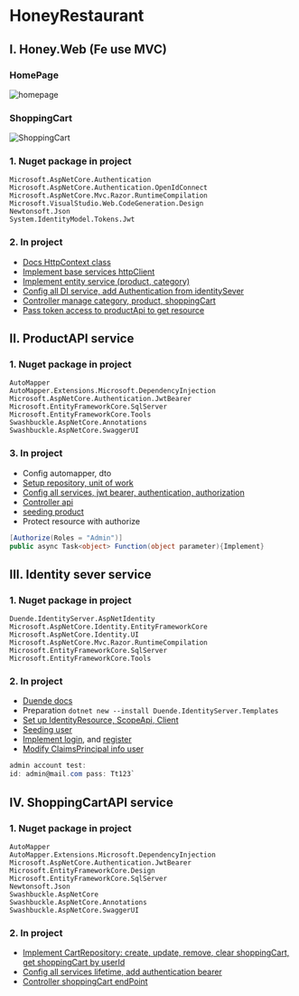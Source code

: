 # HoneyRestaurant
## I. Honey.Web (Fe use MVC)
### HomePage
![homepage](https://drive.google.com/uc?export=view&id=1VmoGWYfu-3PAZ1JwaVgTXj6-BYAUdFsB)
### ShoppingCart
![ShoppingCart](https://drive.google.com/uc?export=view&id=1AyHldHaF8xjsE64SFJXduOSFG587jP3U)

### 1. Nuget package in project
```
Microsoft.AspNetCore.Authentication
Microsoft.AspNetCore.Authentication.OpenIdConnect
Microsoft.AspNetCore.Mvc.Razor.RuntimeCompilation
Microsoft.VisualStudio.Web.CodeGeneration.Design
Newtonsoft.Json
System.IdentityModel.Tokens.Jwt
```
### 2. In project
- [Docs HttpContext class](https://www.c-sharpcorner.com/UploadFile/dacca2/httpcontext-class-in-Asp-Net/)
- [Implement base services httpClient](https://github.com/truong2307/HoneyRestaurant/blob/master/Honey.Web/Services/BaseService.cs)
- [Implement entity service (product, category)](https://github.com/truong2307/HoneyRestaurant/commit/ce772cedd50092645c6fef75db8ddb95f53bc570)
- [Config all DI service, add Authentication from identitySever](https://github.com/truong2307/HoneyRestaurant/blob/master/Honey.Web/Utility/ConfigDIService.cs)
- [Controller manage category, product, shoppingCart](https://github.com/truong2307/HoneyRestaurant/tree/master/Honey.Web/Controllers)
- [Pass token access to productApi to get resource](https://github.com/truong2307/HoneyRestaurant/commit/42f478fa9284b244b0d64c8389d3b1b44ae3871e)

## II. ProductAPI service
### 1. Nuget package in project
```
AutoMapper
AutoMapper.Extensions.Microsoft.DependencyInjection
Microsoft.AspNetCore.Authentication.JwtBearer
Microsoft.EntityFrameworkCore.SqlServer
Microsoft.EntityFrameworkCore.Tools
Swashbuckle.AspNetCore.Annotations
Swashbuckle.AspNetCore.SwaggerUI
```
### 3. In project
- Config automapper, dto
- [Setup repository, unit of work](https://github.com/truong2307/HoneyRestaurant/tree/master/Honey.Services.ProductAPI/Repository)
- [Config all services, jwt bearer, authentication, authorization](https://github.com/truong2307/HoneyRestaurant/blob/master/Honey.Services.ProductAPI/Utility/ConfigDIServices.cs)
- [Controller api](https://github.com/truong2307/HoneyRestaurant/tree/master/Honey.Services.ProductAPI/Controllers)
- [seeding product](https://github.com/truong2307/HoneyRestaurant/blob/master/Honey.Services.ProductAPI/DbContexts/ApplicationDbContext.cs)
- Protect resource with authorize
```c#
[Authorize(Roles = "Admin")]
public async Task<object> Function(object parameter){Implement}      
```
## III. Identity sever service
### 1. Nuget package in project
```
Duende.IdentityServer.AspNetIdentity
Microsoft.AspNetCore.Identity.EntityFrameworkCore
Microsoft.AspNetCore.Identity.UI
Microsoft.AspNetCore.Mvc.Razor.RuntimeCompilation
Microsoft.EntityFrameworkCore.SqlServer
Microsoft.EntityFrameworkCore.Tools
```
### 2. In project
- [Duende docs](https://docs.duendesoftware.com/identityserver/v5)
- Preparation
``` dotnet new --install Duende.IdentityServer.Templates ```
- [Set up IdentityResource, ScopeApi, Client](https://github.com/truong2307/HoneyRestaurant/blob/master/Honey.Services.Identity/SD.cs)
- [Seeding user](https://github.com/truong2307/HoneyRestaurant/blob/master/Honey.Services.Identity/Initializer/DbInitializer.cs)
- [Implement login](https://github.com/truong2307/HoneyRestaurant/commit/3c4096828945ea1cbd0500ee1218e0a82afe1718), and [register](https://github.com/truong2307/HoneyRestaurant/commit/97f26548f41045f6c3a1cc59cf20a75f2058b12b)
- [Modify ClaimsPrincipal info user](https://github.com/truong2307/HoneyRestaurant/blob/master/Honey.Services.Identity/Services/ProfileService.cs)
```c#
admin account test:
id: admin@mail.com pass: Tt123`
```
## IV. ShoppingCartAPI service
### 1. Nuget package in project
```
AutoMapper
AutoMapper.Extensions.Microsoft.DependencyInjection
Microsoft.AspNetCore.Authentication.JwtBearer
Microsoft.EntityFrameworkCore.Design
Microsoft.EntityFrameworkCore.SqlServer
Newtonsoft.Json
Swashbuckle.AspNetCore
Swashbuckle.AspNetCore.Annotations
Swashbuckle.AspNetCore.SwaggerUI
```
### 2. In project
- [Implement CartRepository: create, update, remove, clear shoppingCart, get shoppingCart by userId](https://github.com/truong2307/HoneyRestaurant/blob/master/Honey.Services.ShoppingCartAPI/Repository/CartRepository.cs)
- [Config all services lifetime, add authentication bearer](https://github.com/truong2307/HoneyRestaurant/blob/master/Honey.Services.ShoppingCartAPI/Utility/ConfigDIServices.cs)
- [Controller shoppingCart endPoint](https://github.com/truong2307/HoneyRestaurant/blob/master/Honey.Services.ShoppingCartAPI/Controllers/CartController.cs)






